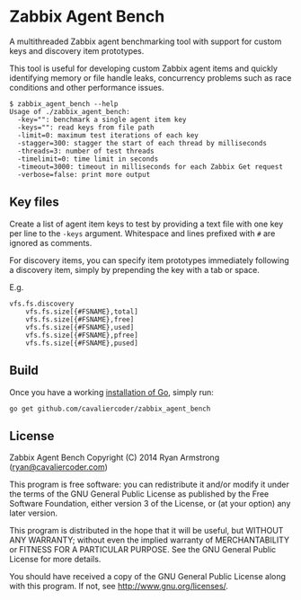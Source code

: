 # Zabbix Agent Bench

A multithreaded Zabbix agent benchmarking tool with support for custom keys and
discovery item prototypes.

This tool is useful for developing custom Zabbix agent items and quickly
identifying memory or file handle leaks, concurrency problems such as race
conditions and other performance issues.

    $ zabbix_agent_bench --help
    Usage of ./zabbix_agent_bench:
      -key="": benchmark a single agent item key
      -keys="": read keys from file path
      -limit=0: maximum test iterations of each key
      -stagger=300: stagger the start of each thread by milliseconds
      -threads=3: number of test threads
      -timelimit=0: time limit in seconds
      -timeout=3000: timeout in milliseconds for each Zabbix Get request
      -verbose=false: print more output

## Key files

Create a list of agent item keys to test by providing a text file with one key
per line to the `-keys` argument. Whitespace and lines prefixed with `#` are
ignored as comments.

For discovery items, you can specify item prototypes immediately following a
discovery item, simply by prepending the key with a tab or space.

E.g.

    vfs.fs.discovery
        vfs.fs.size[{#FSNAME},total]
        vfs.fs.size[{#FSNAME},free]
        vfs.fs.size[{#FSNAME},used]
        vfs.fs.size[{#FSNAME},pfree]
        vfs.fs.size[{#FSNAME},pused]


## Build

Once you have a working [installation of Go](https://golang.org/doc/install),
simply run:

    go get github.com/cavaliercoder/zabbix_agent_bench


## License

Zabbix Agent Bench Copyright (C) 2014 Ryan Armstrong (ryan@cavaliercoder.com)

This program is free software: you can redistribute it and/or modify it under
the terms of the GNU General Public License as published by the Free Software
Foundation, either version 3 of the License, or (at your option) any later
version.

This program is distributed in the hope that it will be useful, but WITHOUT ANY
WARRANTY; without even the implied warranty of MERCHANTABILITY or FITNESS FOR A
PARTICULAR PURPOSE. See the GNU General Public License for more details.

You should have received a copy of the GNU General Public License along with
this program. If not, see http://www.gnu.org/licenses/.
